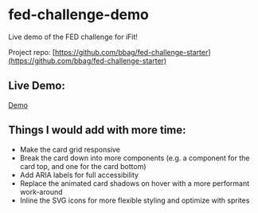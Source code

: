 # fed-challenge-demo
Live demo of the FED challenge for iFit!

Project repo: [https://github.com/bbag/fed-challenge-starter](https://github.com/bbag/fed-challenge-starter)

## Live Demo:
[Demo](https://bbag.github.io/fed-challenge-demo/)

## Things I would add with more time:
- Make the card grid responsive
- Break the card down into more components (e.g. a component for the card top, and one for the card bottom)
- Add ARIA labels for full accessibility
- Replace the animated card shadows on hover with a more performant work-around
- Inline the SVG icons for more flexible styling and optimize with sprites